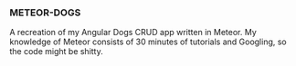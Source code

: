 ### METEOR-DOGS

A recreation of my Angular Dogs CRUD app written in Meteor. My knowledge of Meteor consists of 30 minutes of tutorials and Googling, so the code might be shitty.

